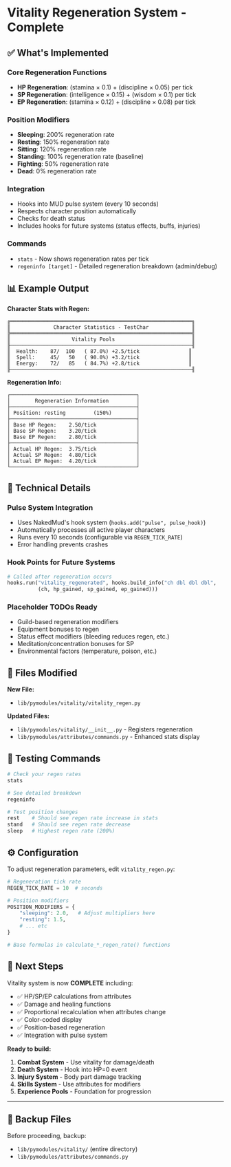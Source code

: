 # Vitality Regeneration System - Complete

## ✅ What's Implemented

### Core Regeneration Functions
- **HP Regeneration**: (stamina × 0.1) + (discipline × 0.05) per tick
- **SP Regeneration**: (intelligence × 0.15) + (wisdom × 0.1) per tick  
- **EP Regeneration**: (stamina × 0.12) + (discipline × 0.08) per tick

### Position Modifiers
- **Sleeping**: 200% regeneration rate
- **Resting**: 150% regeneration rate
- **Sitting**: 120% regeneration rate
- **Standing**: 100% regeneration rate (baseline)
- **Fighting**: 50% regeneration rate
- **Dead**: 0% regeneration rate

### Integration
- Hooks into MUD pulse system (every 10 seconds)
- Respects character position automatically
- Checks for death status
- Includes hooks for future systems (status effects, buffs, injuries)

### Commands
- `stats` - Now shows regeneration rates per tick
- `regeninfo [target]` - Detailed regeneration breakdown (admin/debug)

## 📊 Example Output

**Character Stats with Regen:**
```
╔═══════════════════════════════════════════════════════════╗
║              Character Statistics - TestChar              ║
╠═══════════════════════════════════════════════════════════╣
║                    Vitality Pools                         ║
╟───────────────────────────────────────────────────────────╢
║  Health:    87/  100   ( 87.0%) +2.5/tick                ║
║  Spell:     45/   50   ( 90.0%) +3.2/tick                ║
║  Energy:    72/   85   ( 84.7%) +2.8/tick                ║
╟───────────────────────────────────────────────────────────╢
```

**Regeneration Info:**
```
┌─────────────────────────────────────────┐
│        Regeneration Information         │
├─────────────────────────────────────────┤
│ Position: resting         (150%)        │
├─────────────────────────────────────────┤
│ Base HP Regen:    2.50/tick             │
│ Base SP Regen:    3.20/tick             │
│ Base EP Regen:    2.80/tick             │
├─────────────────────────────────────────┤
│ Actual HP Regen:  3.75/tick             │
│ Actual SP Regen:  4.80/tick             │
│ Actual EP Regen:  4.20/tick             │
└─────────────────────────────────────────┘
```

## 🔧 Technical Details

### Pulse System Integration
- Uses NakedMud's hook system (`hooks.add("pulse", pulse_hook)`)
- Automatically processes all active player characters
- Runs every 10 seconds (configurable via `REGEN_TICK_RATE`)
- Error handling prevents crashes

### Hook Points for Future Systems
```python
# Called after regeneration occurs
hooks.run("vitality_regenerated", hooks.build_info("ch dbl dbl dbl", 
          (ch, hp_gained, sp_gained, ep_gained)))
```

### Placeholder TODOs Ready
- Guild-based regeneration modifiers
- Equipment bonuses to regen
- Status effect modifiers (bleeding reduces regen, etc.)
- Meditation/concentration bonuses for SP
- Environmental factors (temperature, poison, etc.)

## 🎯 Files Modified

**New File:**
- `lib/pymodules/vitality/vitality_regen.py`

**Updated Files:**
- `lib/pymodules/vitality/__init__.py` - Registers regeneration
- `lib/pymodules/attributes/commands.py` - Enhanced stats display

## 🧪 Testing Commands

```python
# Check your regen rates
stats

# See detailed breakdown
regeninfo

# Test position changes
rest    # Should see regen rate increase in stats
stand   # Should see regen rate decrease
sleep   # Highest regen rate (200%)
```

## ⚙️ Configuration

To adjust regeneration parameters, edit `vitality_regen.py`:

```python
# Regeneration tick rate
REGEN_TICK_RATE = 10  # seconds

# Position modifiers
POSITION_MODIFIERS = {
    "sleeping": 2.0,   # Adjust multipliers here
    "resting": 1.5,
    # ... etc
}

# Base formulas in calculate_*_regen_rate() functions
```

## 🚀 Next Steps

Vitality system is now **COMPLETE** including:
- ✅ HP/SP/EP calculations from attributes
- ✅ Damage and healing functions
- ✅ Proportional recalculation when attributes change
- ✅ Color-coded display
- ✅ Position-based regeneration
- ✅ Integration with pulse system

**Ready to build:**
1. **Combat System** - Use vitality for damage/death
2. **Death System** - Hook into HP=0 event
3. **Injury System** - Body part damage tracking
4. **Skills System** - Use attributes for modifiers
5. **Experience Pools** - Foundation for progression

---

## 💾 Backup Files

Before proceeding, backup:
- `lib/pymodules/vitality/` (entire directory)
- `lib/pymodules/attributes/commands.py`
